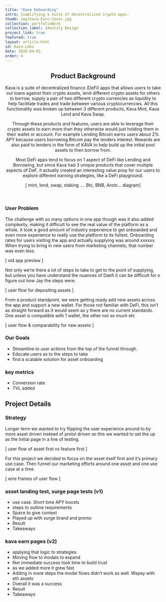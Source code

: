 ```yaml
---
title: "Kava Onboarding"
intro: Simplifying a suite of decentralized crypto apps.
thumb: img/Kava-Earn-Cover.jpg
collection: portfolioWork
collection_label: Identity Design
project_link: true
featured: true
layout: article.html
id: Kava-Labs
date: 2020-04-01
order: 4
---
```


<div class="Article-section">

<header>

<h2 class="Section-title">Product Background</h2>

Kava is a suite of decentralized finance (DeFi) apps that allows users to take out loans against their crypto assets, lend different crypto assets for others to borrow, supply a pair of two different crypto currencies as liquidity to help facilitate trades and trade between various cryptocurrencies. All this functionality was broken up between 3 different products, Kava Mint, Kava Lend and Kava Swap. 

Through these products and features, users are able to leverage their crypto assets to earn more than they otherwise would just holding them in their wallet or account.  For example Lending Bitcoin earns users about 2% APY because users borrowing Bitcoin pay the lenders interest. Rewards are also paid to lenders in the form of KAVA to help build up the initial pool assets to then borrow from.

Most DeFi apps tend to focus on 1 aspect of DeFi like Lending and Borrowing, but since Kava had 3 unique products that cover multiple aspects of DeF, it actually created an interesting value prop for our users to explore different earning strategies, like a DeFi playground. 

[ mint, lend, swap, staking …. Btc, BNB, Arom… diagram]

</header>

### User Problem

The challenge with so many options in one app though was it also added complexity, making it difficult to see the real value of the platform as a whole. 
It took a good amount of industry experience to get onboarded and even more experience to really use the platform to its fullest. Onboarding rates for users visiting the app and actually supplying was around xxxxxx. When trying to bring in new users from marketing channels, that number was even less.

[ old app preview ]

Not only we’re there a lot of steps to take to get to the point of supplying, but unless you have understand the nuances of Daefi it can be difficult for o figure out how Jay the steps were.

[ user flow for depositing assets ]

From a product standpoint, we were getting ready add new assets across the app and support a new wallet. For those not familiar with DeFi, this isn’t as straight forward as it would seem as y there are no current standards. One asset is compatible with 1 wallet, the other not so much etc

[ user flow & comparability for new assets ]

### Our Goals
* Streamline to user actions from the top of the funnel through. 
* Educate users as to the steps to take
* find a scalable solution for asset onboarding

### key metrics
* Conversion rate 
* TVL added

</div>

<div class="Article-section">

## Project Details

### Strategy
Longer term we wanted to try flipping the user experience around to by more asset driven instead of protol driven so this we wanted to set the up as the initial page in a line of testing.

[ user flow of asset first vs feature first  ]

For this project we decided to focus on the asset itself first and it’s primary use case. Then funnel our marketing efforts around one asset and one use case at a time. 

[ wire frames  of user flow ]

### asset landing test, surge page tests (v1)
* use case. Short time APY boosts
* steps to outline requirements
* Space to give context
* Played up with surge brand and promo
* Result 
* Takeaways

### kava earn pages (v2)
* applying that logic to strategies 
* Moving flow to modals to expand 
* Not immediate success took time to build trust
* as we added more it grew fast
* Adding in more steps the modal flows didn’t work as well. Wspey with eth assets
* Overall it was a success
* Result
* Takeaways

</div>
